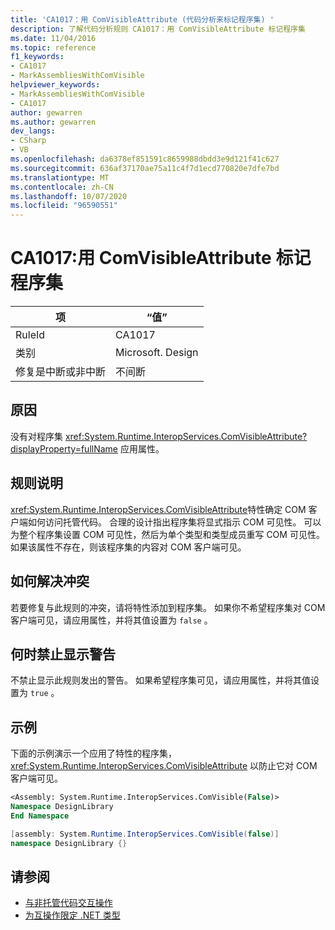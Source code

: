 ```yaml
---
title: 'CA1017：用 ComVisibleAttribute (代码分析来标记程序集) '
description: 了解代码分析规则 CA1017：用 ComVisibleAttribute 标记程序集
ms.date: 11/04/2016
ms.topic: reference
f1_keywords:
- CA1017
- MarkAssembliesWithComVisible
helpviewer_keywords:
- MarkAssembliesWithComVisible
- CA1017
author: gewarren
ms.author: gewarren
dev_langs:
- CSharp
- VB
ms.openlocfilehash: da6378ef851591c8659988dbdd3e9d121f41c627
ms.sourcegitcommit: 636af37170ae75a11c4f7d1ecd770820e7dfe7bd
ms.translationtype: MT
ms.contentlocale: zh-CN
ms.lasthandoff: 10/07/2020
ms.locfileid: "96590551"
---
```

# <a name="ca1017-mark-assemblies-with-comvisibleattribute"></a>CA1017:用 ComVisibleAttribute 标记程序集

| 项                                     | “值”            |
|------------------------------------------|------------------|
| RuleId                                   | CA1017           |
| 类别                                 | Microsoft. Design |
| 修复是中断或非中断 | 不间断     |

## <a name="cause"></a>原因

没有对程序集 <xref:System.Runtime.InteropServices.ComVisibleAttribute?displayProperty=fullName> 应用属性。

## <a name="rule-description"></a>规则说明

<xref:System.Runtime.InteropServices.ComVisibleAttribute>特性确定 COM 客户端如何访问托管代码。 合理的设计指出程序集将显式指示 COM 可见性。 可以为整个程序集设置 COM 可见性，然后为单个类型和类型成员重写 COM 可见性。 如果该属性不存在，则该程序集的内容对 COM 客户端可见。

## <a name="how-to-fix-violations"></a>如何解决冲突

若要修复与此规则的冲突，请将特性添加到程序集。 如果你不希望程序集对 COM 客户端可见，请应用属性，并将其值设置为 `false` 。

## <a name="when-to-suppress-warnings"></a>何时禁止显示警告

不禁止显示此规则发出的警告。 如果希望程序集可见，请应用属性，并将其值设置为 `true` 。

## <a name="example"></a>示例

下面的示例演示一个应用了特性的程序集， <xref:System.Runtime.InteropServices.ComVisibleAttribute> 以防止它对 COM 客户端可见。

```vb
<Assembly: System.Runtime.InteropServices.ComVisible(False)>
Namespace DesignLibrary
End Namespace
```

```csharp
[assembly: System.Runtime.InteropServices.ComVisible(false)]
namespace DesignLibrary {}
```

## <a name="see-also"></a>请参阅

- [与非托管代码交互操作](../../../framework/interop/index.md)
- [为互操作限定 .NET 类型](../../../standard/native-interop/qualify-net-types-for-interoperation.md)
